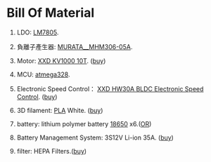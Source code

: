 # Bill Of Material

1. LDO:
  [LM7805][1].

2. 負離子產生器:
  [MURATA__MHM306-05A][2].

3. Motor:
[XXD KV1000 10T](https://github.com/kevin01yaya/Air-pollution/blob/master/doc/bom/BLDC_A2212_13T.pdf).
([buy](https://item.taobao.com/item.htm?spm=a230r.1.14.5.700d4548DGiHi5&id=520782425493&ns=1&abbucket=20#detail))

4. MCU:
  [atmega328][4].

5. Electronic Speed Control：
[XXD HW30A BLDC Electronic Speed Control](https://github.com/kevin01yaya/Air-pollution/blob/master/doc/bom/bp-hw30a-esc-2015.pdf).
([buy](https://item.taobao.com/item.htm?spm=2013.1.w4023-11742923545.4.7849757aIZ1xOq&id=520782669968))

6. 3D filament:
 [PLA](https://zh.wikipedia.org/wiki/%E8%81%9A%E4%B9%B3%E9%85%B8) White.
 ([buy](https://www.colormatrix3d.tw/product/pla-normal-white))

 7. battery:
 lithium polymer battery [18650][7] x6.([OR](https://goods.ruten.com.tw/item/show?21529149230862))

 8. Battery Management System:
 3S12V Li-ion 35A.
 ([buy](https://m.tb.cn/h.3OzZTBe))

 9. filter:
 HEPA Filters.([buy](https://24h.pchome.com.tw/prod/DMAU0D-A90054ZZQ?fq=/S/DMAU0C))

[1]: http://www.ti.com/lit/ds/symlink/lm340.pdf                                               "TI_LM7805"
[2]: https://www.murata.com/products/productdetail?partno=MHM306-05A "MURATA__MHM306-05A"
[4]: https://www.microchip.com/wwwproducts/en/ATmega328                      "ATmega328"
[7]: https://24h.pchome.com.tw/prod/DCABD3-A900807F6?fq=/S/DCABD3"18650"

